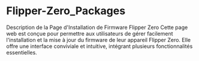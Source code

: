 # Flipper-Zero_Packages
Description de la Page d'Installation de Firmware Flipper Zero Cette page web est conçue pour permettre aux utilisateurs de gérer facilement l'installation et la mise à jour du firmware de leur appareil Flipper Zero. Elle offre une interface conviviale et intuitive, intégrant plusieurs fonctionnalités essentielles.
